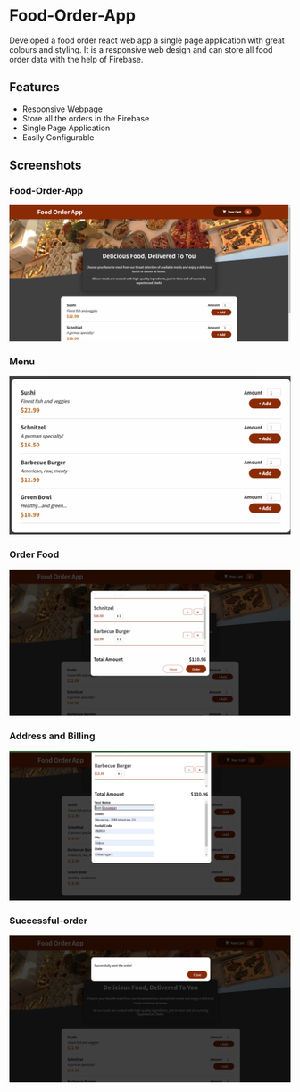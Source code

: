 
# Food-Order-App

Developed a food order react web app a single page application with great colours and styling.
It is a responsive web design and can store all food order data with the help of Firebase.




## Features

- Responsive Webpage
- Store all the orders in the Firebase
- Single Page Application
- Easily Configurable


## Screenshots

### Food-Order-App
![App Screenshot](https://github.com/yashpd6634/Food-Order-App/blob/master/screenshots/Food-order-app.png?raw=true)

### Menu
![App Screenshot](https://github.com/yashpd6634/Food-Order-App/blob/master/screenshots/Menu.png?raw=true)

### Order Food
![App Screenshot](https://github.com/yashpd6634/Food-Order-App/blob/master/screenshots/Order-food.png?raw=true)

### Address and Billing
![App Screenshot](https://github.com/yashpd6634/Food-Order-App/blob/master/screenshots/Address-billing.png?raw=true)

### Successful-order
![App Screenshot](https://github.com/yashpd6634/Food-Order-App/blob/master/screenshots/Successful-order.png?raw=true)
